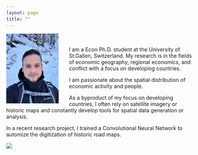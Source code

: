 ```yaml
---
layout: page
title: ""
---
```


<img align="left" width="28%" height="28%" src="assets/github-img/profile.png" style="margin-right: 2em">

<body style="margin-top: 0.5em">
<br> </br>
I am a Econ Ph.D. student at the University of St.Gallen, Switzerland. My research is in the fields of economic geography, regional economics, and conflict with a focus on developing countries. 
  
I am passionate about the spatial distribution of economic activity and people.

As a byproduct of my focus on developing countries, I often rely on satellite imagery or historic maps and constantly develop tools for spatial data generation or analysis.

In a recent research project, I trained a Convolutional Neural Network to automize the digitization of historic road maps.
</body>

<img src="assets/github-img/saentis-crop.png">

